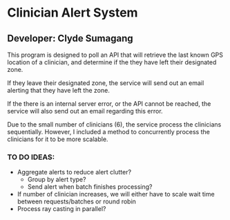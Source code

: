 # Clinician Alert System
## Developer: Clyde Sumagang
This program is designed to poll an API that will retrieve the last known GPS location of a clinician, and determine if the they have left their designated zone. 

If they leave their designated zone, the service will send out an email alerting that they have left the zone.

If the there is an internal server error, or the API cannot be reached, the service will also send out an email regarding this error.

Due to the small number of clinicians (6), the service process the clinicians sequentially. However, I included a method to concurrently process the clinicians for it to be more scalable.

### TO DO IDEAS:
 - Aggregate alerts to reduce alert clutter?
    - Group by alert type?
    - Send alert when batch finishes processing?
 - If number of clinician increases, we will either have to scale wait time between requests/batches or round robin
 - Process ray casting in parallel?